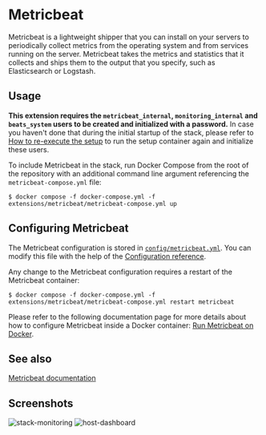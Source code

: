 # Metricbeat

Metricbeat is a lightweight shipper that you can install on your servers to periodically collect metrics from the
operating system and from services running on the server. Metricbeat takes the metrics and statistics that it collects
and ships them to the output that you specify, such as Elasticsearch or Logstash.

## Usage

**This extension requires the `metricbeat_internal`, `monitoring_internal` and `beats_system` users to be created and
initialized with a password.** In case you haven't done that during the initial startup of the stack, please refer to
[How to re-execute the setup][setup] to run the setup container again and initialize these users.

To include Metricbeat in the stack, run Docker Compose from the root of the repository with an additional command line
argument referencing the `metricbeat-compose.yml` file:

```console
$ docker compose -f docker-compose.yml -f extensions/metricbeat/metricbeat-compose.yml up
```

## Configuring Metricbeat

The Metricbeat configuration is stored in [`config/metricbeat.yml`](./config/metricbeat.yml). You can modify this file
with the help of the [Configuration reference][metricbeat-config].

Any change to the Metricbeat configuration requires a restart of the Metricbeat container:

```console
$ docker compose -f docker-compose.yml -f extensions/metricbeat/metricbeat-compose.yml restart metricbeat
```

Please refer to the following documentation page for more details about how to configure Metricbeat inside a
Docker container: [Run Metricbeat on Docker][metricbeat-docker].

## See also

[Metricbeat documentation][metricbeat-doc]

## Screenshots

![stack-monitoring](https://user-images.githubusercontent.com/3299086/202710574-32a3d419-86ea-4334-b6f7-62d7826df18d.png
"Stack Monitoring")
![host-dashboard](https://user-images.githubusercontent.com/3299086/202710594-0deccf40-3a9a-4e63-8411-2e0d9cc6ad3a.png
"Host Overview Dashboard")

[metricbeat-config]: https://www.elastic.co/docs/reference/beats/metricbeat/metricbeat-reference-yml
[metricbeat-docker]: https://www.elastic.co/docs/reference/beats/metricbeat/running-on-docker
[metricbeat-doc]: https://www.elastic.co/docs/reference/beats/metricbeat

[setup]: ../../README.md#how-to-re-execute-the-setup
